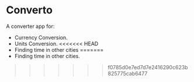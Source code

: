 # Converto
A converter app for:

- Currency Conversion.
- Units Conversion.
<<<<<<< HEAD
- Finding time in other cities
=======
- Finding time in other cities.
>>>>>>> f0785d0e7ed7d7e2416290c623b825775cab6477
